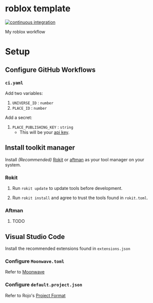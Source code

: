 # roblox template
[![continuous integration](https://github.com/magicchex/roblox-template/actions/workflows/ci.yaml/badge.svg)](https://github.com/magicchex/roblox-template/actions/workflows/ci.yaml)

My roblox workflow
# Setup
## Configure GitHub Workflows
### `ci.yaml`
Add two variables:
1. `UNIVERSE_ID` : `number`
2. `PLACE_ID` : `number`

Add a secret:
1. `PLACE_PUBLISHING_KEY` : `string`
   * This will be your [api key](https://create.roblox.com/docs/reference/cloud/universes-api/v1).
## Install toolkit manager
Install *(Recommended)* [Rokit](https://github.com/rojo-rbx/rokit) or [aftman](https://github.com/LPGhatguy/aftman) as your tool manager on your system.
### Rokit
1. Run `rokit update` to update tools before development.

2. Run `rokit install` and agree to trust the tools found in `rokit.toml`.
### Aftman
1. TODO

## Visual Studio Code
Install the recommended extensions found in `extensions.json`

### Configure `Moonwave.toml`
Refer to [Moonwave](https://github.com/evaera/moonwave?tab=readme-ov-file#moonwave)
### Configure `default.project.json`
Refer to Rojo's [Project Format](https://rojo.space/docs/)
